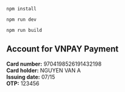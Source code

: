 `npm install`

`npm run dev`

`npm run build`

## **Account for VNPAY Payment**

**Card number:** 9704198526191432198 \
**Card holder:** NGUYEN VAN A \
**Issuing date:** 07/15 \
**OTP:** 123456